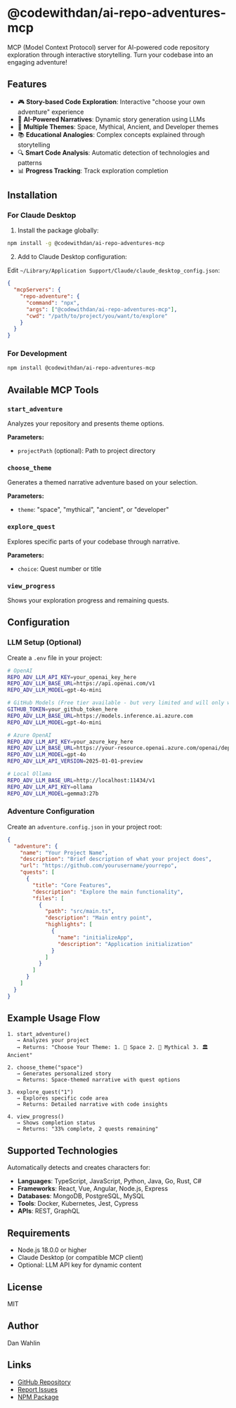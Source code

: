 # @codewithdan/ai-repo-adventures-mcp

MCP (Model Context Protocol) server for AI-powered code repository exploration through interactive storytelling. Turn your codebase into an engaging adventure!

## Features

- 🎮 **Story-based Code Exploration**: Interactive "choose your own adventure" experience
- 🤖 **AI-Powered Narratives**: Dynamic story generation using LLMs
- 🌟 **Multiple Themes**: Space, Mythical, Ancient, and Developer themes
- 📚 **Educational Analogies**: Complex concepts explained through storytelling
- 🔍 **Smart Code Analysis**: Automatic detection of technologies and patterns
- 📊 **Progress Tracking**: Track exploration completion

## Installation

### For Claude Desktop

1. Install the package globally:

```bash
npm install -g @codewithdan/ai-repo-adventures-mcp
```

2. Add to Claude Desktop configuration:

Edit `~/Library/Application Support/Claude/claude_desktop_config.json`:

```json
{
  "mcpServers": {
    "repo-adventure": {
      "command": "npx",
      "args": ["@codewithdan/ai-repo-adventures-mcp"],
      "cwd": "/path/to/project/you/want/to/explore"
    }
  }
}
```

### For Development

```bash
npm install @codewithdan/ai-repo-adventures-mcp
```

## Available MCP Tools

### `start_adventure`
Analyzes your repository and presents theme options.

**Parameters:**
- `projectPath` (optional): Path to project directory

### `choose_theme`
Generates a themed narrative adventure based on your selection.

**Parameters:**
- `theme`: "space", "mythical", "ancient", or "developer"

### `explore_quest`
Explores specific parts of your codebase through narrative.

**Parameters:**
- `choice`: Quest number or title

### `view_progress`
Shows your exploration progress and remaining quests.

## Configuration

### LLM Setup (Optional)

Create a `.env` file in your project:

```bash
# OpenAI
REPO_ADV_LLM_API_KEY=your_openai_key_here
REPO_ADV_LLM_BASE_URL=https://api.openai.com/v1
REPO_ADV_LLM_MODEL=gpt-4o-mini

# GitHub Models (Free tier available - but very limited and will only work with very small scenarios)
GITHUB_TOKEN=your_github_token_here
REPO_ADV_LLM_BASE_URL=https://models.inference.ai.azure.com
REPO_ADV_LLM_MODEL=gpt-4o-mini

# Azure OpenAI
REPO_ADV_LLM_API_KEY=your_azure_key_here
REPO_ADV_LLM_BASE_URL=https://your-resource.openai.azure.com/openai/deployments/your-deployment
REPO_ADV_LLM_MODEL=gpt-4o
REPO_ADV_LLM_API_VERSION=2025-01-01-preview

# Local Ollama
REPO_ADV_LLM_BASE_URL=http://localhost:11434/v1
REPO_ADV_LLM_API_KEY=ollama
REPO_ADV_LLM_MODEL=gemma3:27b
```

### Adventure Configuration

Create an `adventure.config.json` in your project root:

```json
{
  "adventure": {
    "name": "Your Project Name",
    "description": "Brief description of what your project does",
    "url": "https://github.com/yourusername/yourrepo",
    "quests": [
      {
        "title": "Core Features",
        "description": "Explore the main functionality",
        "files": [
          {
            "path": "src/main.ts",
            "description": "Main entry point",
            "highlights": [
              {
                "name": "initializeApp",
                "description": "Application initialization"
              }
            ]
          }
        ]
      }
    ]
  }
}
```

## Example Usage Flow

```
1. start_adventure() 
   → Analyzes your project
   → Returns: "Choose Your Theme: 1. 🚀 Space 2. 🏰 Mythical 3. 🏛️ Ancient"

2. choose_theme("space")
   → Generates personalized story
   → Returns: Space-themed narrative with quest options

3. explore_quest("1")
   → Explores specific code area
   → Returns: Detailed narrative with code insights

4. view_progress()
   → Shows completion status
   → Returns: "33% complete, 2 quests remaining"
```

## Supported Technologies

Automatically detects and creates characters for:
- **Languages**: TypeScript, JavaScript, Python, Java, Go, Rust, C#
- **Frameworks**: React, Vue, Angular, Node.js, Express
- **Databases**: MongoDB, PostgreSQL, MySQL
- **Tools**: Docker, Kubernetes, Jest, Cypress
- **APIs**: REST, GraphQL

## Requirements

- Node.js 18.0.0 or higher
- Claude Desktop (or compatible MCP client)
- Optional: LLM API key for dynamic content

## License

MIT

## Author

Dan Wahlin

## Links

- [GitHub Repository](https://github.com/danwahlin/ai-repo-adventures)
- [Report Issues](https://github.com/danwahlin/ai-repo-adventures/issues)
- [NPM Package](https://www.npmjs.com/package/@codewithdan/ai-repo-adventures-mcp)